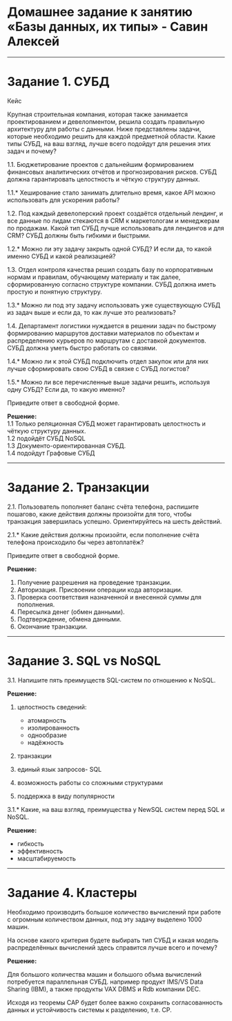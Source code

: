 # Домашнее задание к занятию «Базы данных, их типы» - Савин Алексей
---
# Задание 1. СУБД  
Кейс

Крупная строительная компания, которая также занимается проектированием и девелопментом, решила создать правильную архитектуру для работы с данными. Ниже представлены задачи, которые необходимо решить для каждой предметной области. Какие типы СУБД, на ваш взгляд, лучше всего подойдут для решения этих задач и почему?

1.1. Бюджетирование проектов с дальнейшим формированием финансовых аналитических отчётов и прогнозирования рисков. СУБД должна гарантировать целостность и чёткую структуру данных.

1.1.* Хеширование стало занимать длительно время, какое API можно использовать для ускорения работы?

1.2. Под каждый девелоперский проект создаётся отдельный лендинг, и все данные по лидам стекаются в CRM к маркетологам и менеджерам по продажам. Какой тип СУБД лучше использовать для лендингов и для CRM? СУБД должны быть гибкими и быстрыми.

1.2.* Можно ли эту задачу закрыть одной СУБД? И если да, то какой именно СУБД и какой реализацией?

1.3. Отдел контроля качества решил создать базу по корпоративным нормам и правилам, обучающему материалу и так далее, сформированную согласно структуре компании. СУБД должна иметь простую и понятную структуру.

1.3.* Можно ли под эту задачу использовать уже существующую СУБД из задач выше и если да, то как лучше это реализовать?

1.4. Департамент логистики нуждается в решении задач по быстрому формированию маршрутов доставки материалов по объектам и распределению курьеров по маршрутам с доставкой документов. СУБД должна уметь быстро работать со связями.

1.4.* Можно ли к этой СУБД подключить отдел закупок или для них лучше сформировать свою СУБД в связке с СУБД логистов?

1.5.* Можно ли все перечисленные выше задачи решить, используя одну СУБД? Если да, то какую именно?

Приведите ответ в свободной форме.  

**Решение:**  
1.1 Только реляционная СУБД может гарантировать целостность и чёткую структуру данных.  
1.2 подойдёт СУБД NoSQL  
1.3 Документо-ориентированная СУБД.  
1.4 подойдут Графовые СУБД  

---

# Задание 2. Транзакции
2.1. Пользователь пополняет баланс счёта телефона, распишите пошагово, какие действия должны произойти для того, чтобы транзакция завершилась успешно. Ориентируйтесь на шесть действий.

2.1.* Какие действия должны произойти, если пополнение счёта телефона происходило бы через автоплатёж?

Приведите ответ в свободной форме.  

**Решение:**  
1. Получение разрешения на проведение транзакции.  
2. Авторизация. Присвоении операции кода авторизации.
3. Проверка соответствия назначенной и внесенной суммы для пополнения.
4. Пересылка денег (обмен данными).
5. Подтверждение, обмена данными.
6. Окончание транзакции.

---

# Задание 3. SQL vs NoSQL
3.1. Напишите пять преимуществ SQL-систем по отношению к NoSQL.

**Решение:**  

1. целостность сведений:  

    - атомарность
    - изолированность  
    - однообразие
    - надёжность  

2. транзакции  
3. единый язык запросов- SQL  
4. возможность работы со сложными структурами  
5. поддержка в виду популярности  

3.1.* Какие, на ваш взгляд, преимущества у NewSQL систем перед SQL и NoSQL.

**Решение:**  

- гибкость  
- эффективность  
- масштабируемость

---

# Задание 4. Кластеры

Необходимо производить большое количество вычислений при работе с огромным количеством данных, под эту задачу выделено 1000 машин.

На основе какого критерия будете выбирать тип СУБД и какая модель распределённых вычислений здесь справится лучше всего и почему?

**Решение:**  

Для большого количества машин и большого объма вычислений потребуется параллельная СУБД. например продукт IMS/VS Data Sharing (IBM), а также продукты VAX DBMS и Rdb компании DEC.

Исходя из теоремы САР будет более важно сохранить согласованность данных и устойчивость системы к разделению, т.е. CP.
